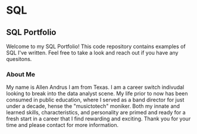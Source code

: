# SQL
## SQL Portfolio
Welcome to my SQL Portfolio! This code repository contains examples of SQL I've written. Feel free to take a look and reach out if you have any quesitons.

### About Me
My name is Allen Andrus I am from Texas. I am a career switch indivudal looking to break into the data analyst scene. My life prior to now has been consumed in public education, where I served as a band director for just under a decade, hense the "musictotech" moniker. Both my innate and learned skills, characteristics, and personality are primed and ready for a fresh start in a career that I find rewarding and exciting. Thank you for your time and please contact for more information.
